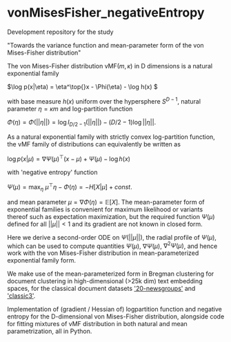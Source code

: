 # vonMisesFisher_negativeEntropy

Development repository for the study

"Towards the variance function and mean-parameter form of the von
Mises-Fisher distribution"

The von Mises-Fisher distribution vMF($m, \kappa)$ in D dimensions is a natural exponential family 

$\log p(x|\eta) = \eta^\top{}x - \Phi(\eta) - \log h(x) $

with base measure $h(x)$ uniform over the hypersphere $S^{D-1}$, natural parameter $\eta = \kappa m$ and log-partition function

$\Phi(\eta) = \Phi(||\eta||) = \log I_{D/2−1}(||\eta||) − (D/2 − 1) \log ||\eta||.$

As a natural exponential family with strictly convex log-partition function, the vMF family of distributions can equivalently be written as 

$\log p(x|\mu) = \nabla{}\Psi(\mu)^\top{}(x - \mu) + \Psi(\mu) - \log h(x)$

with 'negative entropy' function 

$\Psi(\mu) = \max_\eta \ \mu^\top\eta - \Phi(\eta) = - H[X|\mu] + const.$ 

and mean parameter $\mu = \nabla\Phi(\eta) = \mathbb{E}[X]$. 
The mean-parameter form of exponential families is convenient for maximum likelihood or variants thereof such as expectation maximization, but the required function $\Psi(\mu)$ defined for all $||\mu|| < 1$ and its gradient are not known in closed form.

Here we derive a second-order ODE on $\Psi(||\mu||)$, the radial profile of $\Psi(\mu)$, which can be used to compute quantities $\Psi(\mu)$, $\nabla\Psi(\mu)$, $\nabla^2\Psi(\mu)$, and hence work with the von Mises-Fisher distribution in mean-parameterized exponential family form. 

We make use of the mean-parameterized form in Bregman clustering for document clustering in high-dimensional (>25k dim) text embedding spaces, for the classical document datasets ['20-newsgroups'](https://scikit-learn.org/0.19/datasets/twenty_newsgroups.html) and ['classic3'](http://ir.dcs.gla.ac.uk/resources/test_collections/).

Implementation of (gradient / Hessian of) logpartition function and negative entropy for the D-dimensional von Mises-Fisher distribution, alongside code for fitting mixtures of vMF distribution in both natural and mean parametrization, all in Python. 
